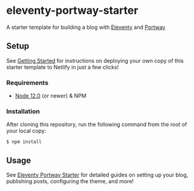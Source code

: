 # eleventy-portway-starter

A starter template for building a blog with [Eleventy] and [Portway]

## Setup

See [Getting Started] for instructions on deploying your own copy of this starter template to Netlify in just a few clicks!

### Requirements

- [Node 12.0](https://nodejs.org/en/download/) (or newer) & NPM

### Installation

After cloning this repository, run the following command from the root of your local copy:

```
$ npm install
```

## Usage

See [Eleventy Portway Starter] for detailed guides on setting up your blog, publishing posts, configuring the theme, and more!

[Getting Started]: https://eleventy-portway-starter.netlify.app/posts/getting-started
[Eleventy]: https://11ty.dev
[Portway]: https://getportway.com
[Eleventy Portway Starter]: https://eleventy-portway-starter.netlify.app/

